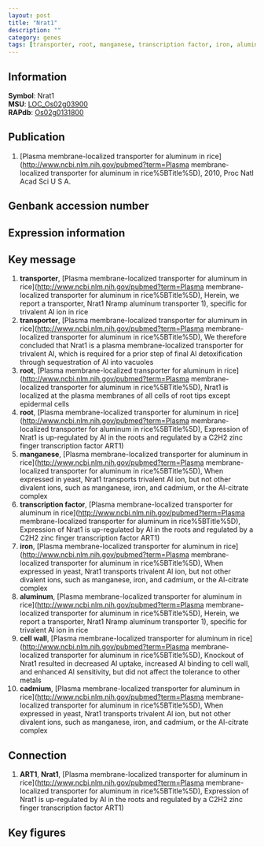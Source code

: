 ```yaml
---
layout: post
title: "Nrat1"
description: ""
category: genes
tags: [transporter, root, manganese, transcription factor, iron, aluminum, cell wall, cadmium]
---
```


## Information
__Symbol__: Nrat1  
__MSU__: [LOC_Os02g03900](http://rice.plantbiology.msu.edu/cgi-bin/ORF_infopage.cgi?orf=LOC_Os02g03900)  
__RAPdb__: [Os02g0131800](http://rapdb.dna.affrc.go.jp/viewer/gbrowse_details/irgsp1?name=Os02g0131800)  

## Publication
1. [Plasma membrane-localized transporter for aluminum in rice](http://www.ncbi.nlm.nih.gov/pubmed?term=Plasma membrane-localized transporter for aluminum in rice%5BTitle%5D), 2010, Proc Natl Acad Sci U S A.

## Genbank accession number

## Expression information

## Key message
1. __transporter__, [Plasma membrane-localized transporter for aluminum in rice](http://www.ncbi.nlm.nih.gov/pubmed?term=Plasma membrane-localized transporter for aluminum in rice%5BTitle%5D),  Herein, we report a transporter, Nrat1 Nramp aluminum transporter 1), specific for trivalent Al ion in rice
2. __transporter__, [Plasma membrane-localized transporter for aluminum in rice](http://www.ncbi.nlm.nih.gov/pubmed?term=Plasma membrane-localized transporter for aluminum in rice%5BTitle%5D),  We therefore concluded that Nrat1 is a plasma membrane-localized transporter for trivalent Al, which is required for a prior step of final Al detoxification through sequestration of Al into vacuoles
3. __root__, [Plasma membrane-localized transporter for aluminum in rice](http://www.ncbi.nlm.nih.gov/pubmed?term=Plasma membrane-localized transporter for aluminum in rice%5BTitle%5D),  Nrat1 is localized at the plasma membranes of all cells of root tips except epidermal cells
4. __root__, [Plasma membrane-localized transporter for aluminum in rice](http://www.ncbi.nlm.nih.gov/pubmed?term=Plasma membrane-localized transporter for aluminum in rice%5BTitle%5D),  Expression of Nrat1 is up-regulated by Al in the roots and regulated by a C2H2 zinc finger transcription factor ART1)  
5. __manganese__, [Plasma membrane-localized transporter for aluminum in rice](http://www.ncbi.nlm.nih.gov/pubmed?term=Plasma membrane-localized transporter for aluminum in rice%5BTitle%5D),  When expressed in yeast, Nrat1 transports trivalent Al ion, but not other divalent ions, such as manganese, iron, and cadmium, or the Al-citrate complex
6. __transcription factor__, [Plasma membrane-localized transporter for aluminum in rice](http://www.ncbi.nlm.nih.gov/pubmed?term=Plasma membrane-localized transporter for aluminum in rice%5BTitle%5D),  Expression of Nrat1 is up-regulated by Al in the roots and regulated by a C2H2 zinc finger transcription factor ART1)  
7. __iron__, [Plasma membrane-localized transporter for aluminum in rice](http://www.ncbi.nlm.nih.gov/pubmed?term=Plasma membrane-localized transporter for aluminum in rice%5BTitle%5D),  When expressed in yeast, Nrat1 transports trivalent Al ion, but not other divalent ions, such as manganese, iron, and cadmium, or the Al-citrate complex
8. __aluminum__, [Plasma membrane-localized transporter for aluminum in rice](http://www.ncbi.nlm.nih.gov/pubmed?term=Plasma membrane-localized transporter for aluminum in rice%5BTitle%5D),  Herein, we report a transporter, Nrat1 Nramp aluminum transporter 1), specific for trivalent Al ion in rice
9. __cell wall__, [Plasma membrane-localized transporter for aluminum in rice](http://www.ncbi.nlm.nih.gov/pubmed?term=Plasma membrane-localized transporter for aluminum in rice%5BTitle%5D),  Knockout of Nrat1 resulted in decreased Al uptake, increased Al binding to cell wall, and enhanced Al sensitivity, but did not affect the tolerance to other metals
10. __cadmium__, [Plasma membrane-localized transporter for aluminum in rice](http://www.ncbi.nlm.nih.gov/pubmed?term=Plasma membrane-localized transporter for aluminum in rice%5BTitle%5D),  When expressed in yeast, Nrat1 transports trivalent Al ion, but not other divalent ions, such as manganese, iron, and cadmium, or the Al-citrate complex

## Connection
1. __ART1__, __Nrat1__, [Plasma membrane-localized transporter for aluminum in rice](http://www.ncbi.nlm.nih.gov/pubmed?term=Plasma membrane-localized transporter for aluminum in rice%5BTitle%5D),  Expression of Nrat1 is up-regulated by Al in the roots and regulated by a C2H2 zinc finger transcription factor ART1)  

## Key figures



